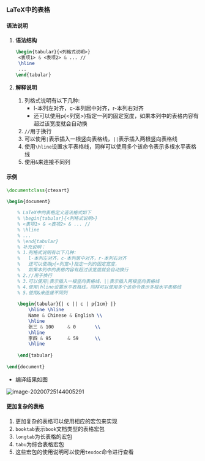 ### LaTeX中的表格



#### 语法说明

1. **语法结构**

   ```latex
   \begin{tabular}{<列格式说明>}
   	<表项1> & <表项2> & ... //
   	\hline
   	...
   \end{tabular}
   ```

   

2. **解释说明**

   1. 列格式说明有以下几种:
      - l-本列左对齐，c-本列居中对齐，r-本列右对齐
      - 还可以使用p{<列宽>}指定一列的固定宽度，如果本列中的表格内容有超过该宽度就会自动换
   2. `//`用于换行
   3. 可以使用`|`表示插入一根竖向表格线，`||`表示插入两根竖向表格线
   4. 使用`\hline`设置水平表格线，同样可以使用多个该命令表示多根水平表格线
   5. 使用`&`来连接不同列



#### 示例

```latex
\documentclass{ctexart}

\begin{document}
	
	% LaTeX中的表格定义语法格式如下
	% \begin{tabular}{<列格式说明>}
	% <表项1> & <表项2> & ... //
	% \hline
	% ...
	% \end{tabular}
	% 补充说明：
	% 1.列格式说明有以下几种:
	%	l-本列左对齐，c-本列居中对齐，r-本列右对齐
	% 	还可以使用p{<列宽>}指定一列的固定宽度，
	% 	如果本列中的表格内容有超过该宽度就会自动换行
	% 2.//用于换行
	% 3.可以使用|表示插入一根竖向表格线，||表示插入两根竖向表格线
	% 4.使用\hline设置水平表格线，同样可以使用多个该命令表示多根水平表格线
	% 5.使用&来连接不同列
	
	\begin{tabular}{| c || c | p{1cm} |}
		\hline \hline	
		Name & Chinese & English \\
		\hline
		张三 & 100	 & 0	   \\
		\hline
		李四 & 95		 & 59	   \\
		\hline
		
	\end{tabular}
	
\end{document}
```

- 编译结果如图

![image-20200725144005291](https://cdn.jsdelivr.net/gh/Square-John/Image/img/image-20200725144005291.png)



#### 更加复杂的表格

1. 更加复杂的表格可以使用相应的宏包来实现
2. `booktab`表示`book`文档类型的表格宏包
3. `longtab`为长表格的宏包
4. `tabu`为综合表格宏包
5. 这些宏包的使用说明可以使用`texdoc`命令进行查看